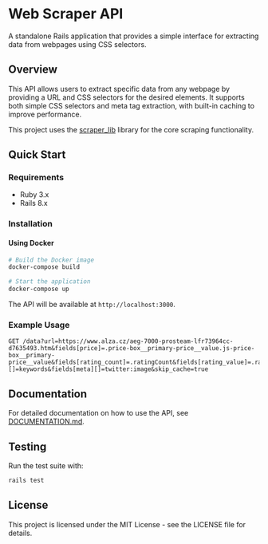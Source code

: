 # Web Scraper API

A standalone Rails application that provides a simple interface for extracting data from webpages using CSS selectors.

## Overview

This API allows users to extract specific data from any webpage by providing a URL and CSS selectors for the desired elements. It supports both simple CSS selectors and meta tag extraction, with built-in caching to improve performance.

This project uses the [scraper_lib](https://github.com/noskovgleb/scraper_lib.git) library for the core scraping functionality.

## Quick Start

### Requirements

- Ruby 3.x
- Rails 8.x

### Installation

#### Using Docker

```bash
# Build the Docker image
docker-compose build

# Start the application
docker-compose up
```

The API will be available at `http://localhost:3000`.

### Example Usage

```
GET /data?url=https://www.alza.cz/aeg-7000-prosteam-lfr73964cc-d7635493.htm&fields[price]=.price-box__primary-price__value.js-price-box__primary-price__value&fields[rating_count]=.ratingCount&fields[rating_value]=.ratingValue&fields[meta][]=keywords&fields[meta][]=twitter:image&skip_cache=true
```

## Documentation

For detailed documentation on how to use the API, see [DOCUMENTATION.md](DOCUMENTATION.md).

## Testing

Run the test suite with:

```bash
rails test
```

## License

This project is licensed under the MIT License - see the LICENSE file for details.
